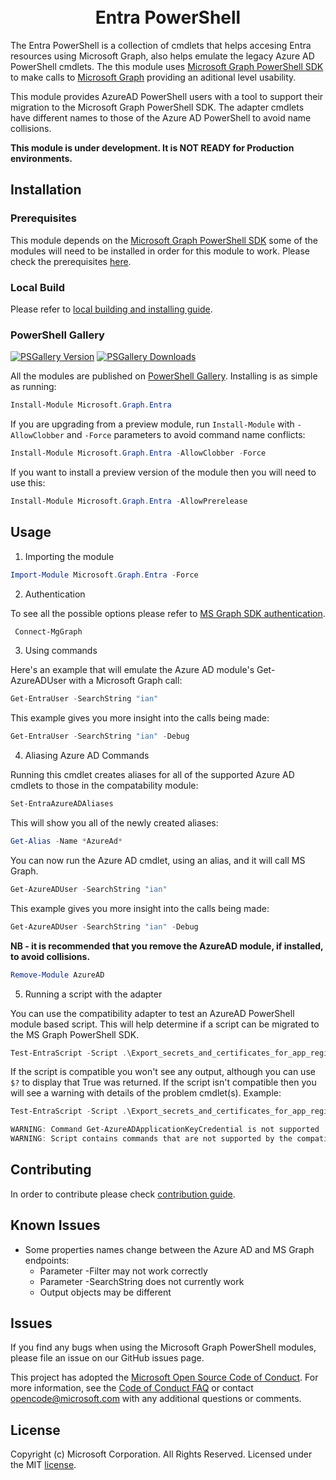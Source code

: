 <h1 align="center">
<br>Entra PowerShell<br>
</h1>

The Entra PowerShell is a collection of cmdlets that helps accesing Entra resources using Microsoft Graph, also helps emulate the legacy Azure AD PowerShell cmdlets. The this module uses [Microsoft Graph PowerShell SDK](https://github.com/microsoftgraph/msgraph-sdk-powershell) to make calls to [Microsoft Graph](http://microsoft.graph.com) providing an aditional level usability.

This module provides AzureAD PowerShell users with a tool to support their migration to the Microsoft Graph PowerShell SDK. The adapter cmdlets have different names to those of the Azure AD PowerShell to avoid name collisions.

**This module is under development. It is NOT READY for Production environments.**

## Installation

### Prerequisites

This module depends on the [Microsoft Graph PowerShell SDK](https://github.com/microsoftgraph/msgraph-sdk-powershell#readme) some of the modules will need to be installed in order for this module to work. Please check the prerequisites [here](https://github.com/microsoftgraph/msgraph-ps-compatibility-azuread/blob/main/PREREQUISITE.md).

### Local Build

Please refer to [local building and installing guide](https://github.com/microsoftgraph/msgraph-ps-compatibility-azuread/blob/main/build/BUILD.md).

### PowerShell Gallery
[![PSGallery Version](https://img.shields.io/powershellgallery/v/Microsoft.Graph.Entra.svg?style=flat&logo=powershell&label=PSGallery%20Version)](https://www.powershellgallery.com/packages/Microsoft.Graph.Entra) 
[![PSGallery Downloads](https://img.shields.io/powershellgallery/dt/Microsoft.Graph.Entra.svg?style=flat&logo=powershell&label=PSGallery%20Downloads)](https://www.powershellgallery.com/packages/Microsoft.Graph.Entra)

All the modules are published on [PowerShell Gallery](https://www.powershellgallery.com/packages/Microsoft.Graph.Entra). Installing is as simple as running:

``` powershell
Install-Module Microsoft.Graph.Entra
```

If you are upgrading from a preview module, run `Install-Module` with `-AllowClobber` and `-Force` parameters to avoid command name conflicts:

``` powershell
Install-Module Microsoft.Graph.Entra -AllowClobber -Force
```

If you want to install a preview version of the module then you will need to use this:

``` powershell
Install-Module Microsoft.Graph.Entra -AllowPrerelease
```

## Usage

1. Importing the module
```powershell
Import-Module Microsoft.Graph.Entra -Force
```

2. Authentication

To see all the possible options please refer to [MS Graph SDK authentication](https://github.com/microsoftgraph/msgraph-sdk-powershell/blob/dev/README.md#usage).
```powershell
 Connect-MgGraph
```

3. Using commands

Here's an example that will emulate the Azure AD module's Get-AzureADUser with a Microsoft Graph call:

```powershell
Get-EntraUser -SearchString "ian" 
```

This example gives you more insight into the calls being made:

```powershell
Get-EntraUser -SearchString "ian" -Debug
```

4. Aliasing Azure AD Commands

Running this cmdlet creates aliases for all of the supported Azure AD cmdlets to those in the compatability module:

```powershell
Set-EntraAzureADAliases
```

This will show you all of the newly created aliases:

```powershell
Get-Alias -Name *AzureAd*
```

You can now run the Azure AD cmdlet, using an alias, and it will call MS Graph.

```powershell
Get-AzureADUser -SearchString "ian" 
```

This example gives you more insight into the calls being made:

```powershell
Get-AzureADUser -SearchString "ian" -Debug
```

**NB - it is recommended that you remove the AzureAD module, if installed, to avoid collisions.**

```powershell
Remove-Module AzureAD
```

5. Running a script with the adapter

You can use the compatibility adapter to test an AzureAD PowerShell module based script. This will help determine if a script can be migrated to the MS Graph PowerShell SDK. 

```powershell
Test-EntraScript -Script .\Export_secrets_and_certificates_for_app_registrations.ps1
```

If the script is compatible you won't see any output, although you can use `$?` to display that True was returned. If the script isn't compatible then you will see a warning with details of the problem cmdlet(s). Example:

```powershell
Test-EntraScript -Script .\Export_secrets_and_certificates_for_app_registrations.ps1

WARNING: Command Get-AzureADApplicationKeyCredential is not supported
WARNING: Script contains commands that are not supported by the compatibility adapter.
```

## Contributing

In order to contribute please check [contribution guide](https://github.com/microsoftgraph/msgraph-ps-compatibility-azuread/blob/main/CONTRIBUTING.md).

## Known Issues

- Some properties names change between the Azure AD and MS Graph endpoints:
  - Parameter -Filter may not work correctly
  - Parameter -SearchString does not currently work
  - Output objects may be different

## Issues

If you find any bugs when using the Microsoft Graph PowerShell modules, please file an issue on our GitHub issues page.

This project has adopted the [Microsoft Open Source Code of Conduct](https://opensource.microsoft.com/codeofconduct/). For more information, see the [Code of Conduct FAQ](https://opensource.microsoft.com/codeofconduct/faq/) or contact [opencode@microsoft.com](mailto:opencode@microsoft.com) with any additional questions or comments.

## License

Copyright (c) Microsoft Corporation. All Rights Reserved. Licensed under the MIT [license](LICENSE.txt).
